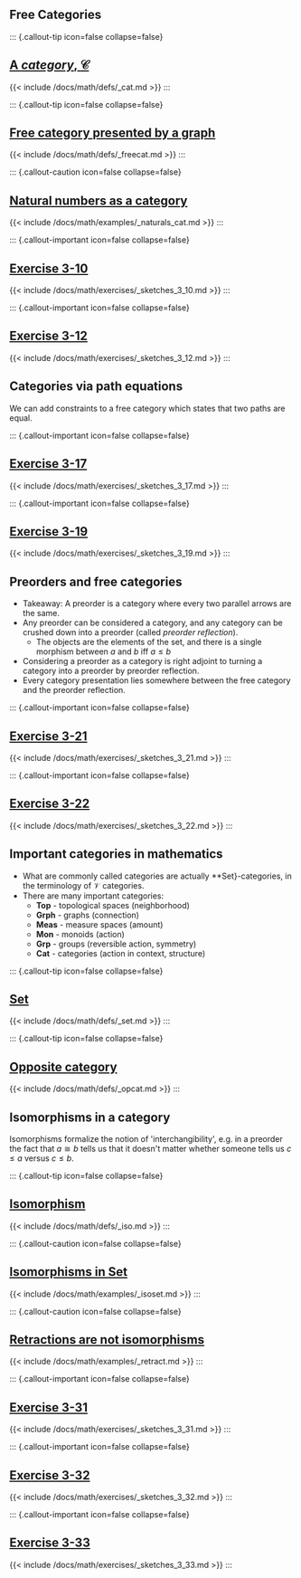## Free Categories

::: {.callout-tip icon=false collapse=false}
## [A *category*, $\mathcal{C}$](/docs/math/defs/cat.qmd)
{{< include /docs/math/defs/_cat.md >}}
:::

::: {.callout-tip icon=false collapse=false}
## [Free category presented by a graph](/docs/math/defs/freecat.qmd)
{{< include /docs/math/defs/_freecat.md >}}
:::


::: {.callout-caution icon=false collapse=false}
## [Natural numbers as a category](/docs/math/examples/naturals_cat.qmd)
{{< include /docs/math/examples/_naturals_cat.md >}}
:::

::: {.callout-important icon=false collapse=false}
## [Exercise 3-10](/docs/math/exercises/sketches_3_10.qmd)
{{< include /docs/math/exercises/_sketches_3_10.md >}}
:::

::: {.callout-important icon=false collapse=false}
## [Exercise 3-12](/docs/math/exercises/sketches_3_12.qmd)
{{< include /docs/math/exercises/_sketches_3_12.md >}}
:::

## Categories via path equations
We can add constraints to a free category which states that two 
paths are equal.

::: {.callout-important icon=false collapse=false}
## [Exercise 3-17](/docs/math/exercises/sketches_3_17.qmd)
{{< include /docs/math/exercises/_sketches_3_17.md >}}
:::

::: {.callout-important icon=false collapse=false}
## [Exercise 3-19](/docs/math/exercises/sketches_3_19.qmd)
{{< include /docs/math/exercises/_sketches_3_19.md >}}
:::

## Preorders and free categories

- Takeaway: A preorder is a category where every two parallel arrows are the
  same.
- Any preorder can be considered a category, and any category can be crushed 
  down into a preorder (called *preorder reflection*).
  - The objects are the elements of the set, and there is a single morphism 
    between $a$ and $b$ iff $a \leq b$
- Considering a preorder as a category is right adjoint to turning a category 
  into a preorder by preorder reflection.
- Every category presentation lies somewhere between the free category and the 
  preorder reflection.

::: {.callout-important icon=false collapse=false}
## [Exercise 3-21](/docs/math/exercises/sketches_3_21.qmd)
{{< include /docs/math/exercises/_sketches_3_21.md >}}
:::

::: {.callout-important icon=false collapse=false}
## [Exercise 3-22](/docs/math/exercises/sketches_3_22.qmd)
{{< include /docs/math/exercises/_sketches_3_22.md >}}
:::

## Important categories in mathematics
- What are commonly called categories are actually **Set}-categories, in the 
  terminology of $\mathcal{V}$ categories.
- There are many important categories:
    - **Top** - topological spaces (neighborhood)
    - **Grph** - graphs (connection)
    - **Meas** - measure spaces (amount)
    - **Mon** - monoids (action)
    - **Grp** - groups (reversible action, symmetry)
    - **Cat** - categories (action in context, structure)

::: {.callout-tip icon=false collapse=false}
## [**Set**](/docs/math/defs/set.qmd)
{{< include /docs/math/defs/_set.md >}}
:::

::: {.callout-tip icon=false collapse=false}
## [Opposite category](/docs/math/defs/opcat.qmd)
{{< include /docs/math/defs/_opcat.md >}}
:::


## Isomorphisms in a category
Isomorphisms formalize the notion of 'interchangibility', e.g. in a preorder the 
fact that $a \cong b$ tells us that it doesn't matter whether someone tells us 
$c \leq a$ versus $c \leq b$.

::: {.callout-tip icon=false collapse=false}
## [Isomorphism](/docs/math/defs/iso.qmd)
{{< include /docs/math/defs/_iso.md >}}
:::

::: {.callout-caution icon=false collapse=false}
## [Isomorphisms in **Set**](/docs/math/examples/isoset.qmd)
{{< include /docs/math/examples/_isoset.md >}}
:::

::: {.callout-caution icon=false collapse=false}
## [Retractions are not isomorphisms](/docs/math/examples/retract.qmd)
{{< include /docs/math/examples/_retract.md >}}
:::

::: {.callout-important icon=false collapse=false}
## [Exercise 3-31](/docs/math/exercises/sketches_3_31.qmd)
{{< include /docs/math/exercises/_sketches_3_31.md >}}
:::

::: {.callout-important icon=false collapse=false}
## [Exercise 3-32](/docs/math/exercises/sketches_3_32.qmd)
{{< include /docs/math/exercises/_sketches_3_32.md >}}
:::

::: {.callout-important icon=false collapse=false}
## [Exercise 3-33](/docs/math/exercises/sketches_3_33.qmd)
{{< include /docs/math/exercises/_sketches_3_33.md >}}
:::